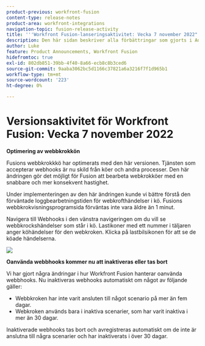 ```yaml
---
product-previous: workfront-fusion
content-type: release-notes
product-area: workfront-integrations
navigation-topic: fusion-release-activity
title: '''Workfront Fusion-lanseringsaktivitet: Vecka 7 november 2022"'
description: Den här sidan beskriver alla förbättringar som gjorts i Adobe Workfront Fusion under veckan 7 november 2022.
author: Luke
feature: Product Announcements, Workfront Fusion
hidefromtoc: true
exl-id: 802db851-39bb-4f40-8a66-ecb8c8b3ced6
source-git-commit: 9aaba3062bc5d1166c37821a6a3216f7f1d965b1
workflow-type: tm+mt
source-wordcount: '223'
ht-degree: 0%

---
```


# Versionsaktivitet för Workfront Fusion: Vecka 7 november 2022

**Optimering av webbkrokkön**

Fusions webbkrokkkö har optimerats med den här versionen. Tjänsten som accepterar webhooks är nu skild från köer och andra processer. Den här ändringen gör det möjligt för Fusion att bearbeta webkrokköer med en snabbare och mer konsekvent hastighet.

Under implementeringen av den här ändringen kunde vi bättre förstå den förväntade loggbearbetningstiden för webkrofthändelser i kö. Fusions webbkrokvisningsprogramsida förväntas inte vara äldre än 1 minut.

Navigera till Webhooks i den vänstra navigeringen om du vill se webbkrockshändelser som står i kö. Lastikoner med ett nummer i täljaren anger köhändelser för den webkroken. Klicka på lastbilsikonen för att se de köade händelserna.

![](assets/fusion-webhook-queue-1866x567.png)


**Oanvända webbhooks kommer nu att inaktiveras eller tas bort**

Vi har gjort några ändringar i hur Workfront Fusion hanterar oanvända webbhooks. Nu inaktiveras webhooks automatiskt om något av följande gäller:

* Webbkroken har inte varit ansluten till något scenario på mer än fem dagar.
* Webkroken används bara i inaktiva scenarier, som har varit inaktiva i mer än 30 dagar.

Inaktiverade webhooks tas bort och avregistreras automatiskt om de inte är anslutna till några scenarier och har inaktiverats i över 30 dagar.
